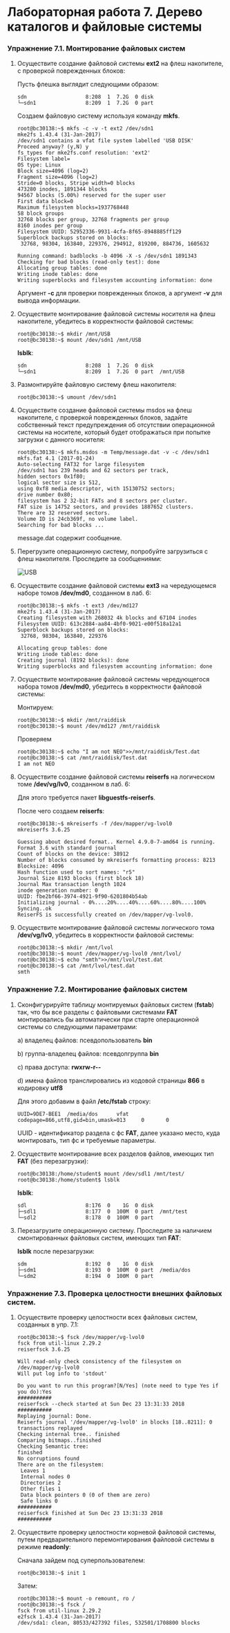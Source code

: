 # Лабораторная работа 7. Дерево каталогов и файловые системы
### Упражнение 7.1. Монтирование файловых систем
1. Осуществите создание файловой системы **ext2** на флеш накопителе, с проверкой
поврежденных блоков:

   Пусть флешка выглядит следующими образом:
   ```console
   sdn                   8:208  1  7.2G  0 disk  
   └─sdn1                8:209  1  7.2G  0 part 
   ```

   Создаем файловую систему используя команду **mkfs**.
   ```console
   root@bc30138:~$ mkfs -c -v -t ext2 /dev/sdn1
   mke2fs 1.43.4 (31-Jan-2017)
   /dev/sdn1 contains a vfat file system labelled 'USB DISK'
   Proceed anyway? (y,N) y
   fs_types for mke2fs.conf resolution: 'ext2'
   Filesystem label=
   OS type: Linux
   Block size=4096 (log=2)
   Fragment size=4096 (log=2)
   Stride=0 blocks, Stripe width=0 blocks
   473280 inodes, 1891344 blocks
   94567 blocks (5.00%) reserved for the super user
   First data block=0
   Maximum filesystem blocks=1937768448
   58 block groups
   32768 blocks per group, 32768 fragments per group
   8160 inodes per group
   Filesystem UUID: 52952336-9931-4cfa-8f65-8948885ff129
   Superblock backups stored on blocks: 
   	32768, 98304, 163840, 229376, 294912, 819200, 884736, 1605632

   Running command: badblocks -b 4096 -X -s /dev/sdn1 1891343
   Checking for bad blocks (read-only test): done                                                 
   Allocating group tables: done                            
   Writing inode tables: done                            
   Writing superblocks and filesystem accounting information: done 
   ```
   Аргумент **-с** для проверки поврежденных блоков, а аргумент **-v** для вывода информации.

2. Осуществите монтирование файловой системы носителя на флеш накопителе, убедитесь в корректности файловой системы:

   ```console
   root@bc30138:~$ mkdir /mnt/USB
   root@bc30138:~$ mount /dev/sdn1 /mnt/USB
   ```
   **lsblk**:
   ```console
   sdn                   8:208  1  7.2G  0 disk  
   └─sdn1                8:209  1  7.2G  0 part  /mnt/USB
   ```

3. Размонтируйте файловую систему флеш накопителя:
   
   ```console
   root@bc30138:~$ umount /dev/sdn1
   ```

4. Осуществите создание файловой системы msdos на флеш накопителе, с проверкой поврежденных блоков, задайте собственный текст предупреждения об отсутствии операционной системы на носителе, который будет отображаться при попытке загрузки с данного носителя:
   
   ```console
   root@bc30138:~$ mkfs.msdos -m Temp/message.dat -v -c /dev/sdn1
   mkfs.fat 4.1 (2017-01-24)
   Auto-selecting FAT32 for large filesystem
   /dev/sdn1 has 239 heads and 62 sectors per track,
   hidden sectors 0x1f80;
   logical sector size is 512,
   using 0xf8 media descriptor, with 15130752 sectors;
   drive number 0x80;
   filesystem has 2 32-bit FATs and 8 sectors per cluster.
   FAT size is 14752 sectors, and provides 1887652 clusters.
   There are 32 reserved sectors.
   Volume ID is 24cb369f, no volume label.
   Searching for bad blocks ...
   ```
   message.dat содержит сообщение.

5. Перегрузите операционную систему, попробуйте загрузиться с флеш накопителя. Проследите за сообщениями:

   ![USB](https://github.com/BC30138/Studying/blob/master/ADMIN/Labs/Screens/emptyUSB.jpg?raw=true)
   
6. Осуществите создание файловой системы **ext3** на чередующемся наборе томов **/dev/md0**, созданном в лаб. 6:
   
   ```console
   root@bc30138:~$ mkfs -t ext3 /dev/md127
   mke2fs 1.43.4 (31-Jan-2017)
   Creating filesystem with 268032 4k blocks and 67104 inodes
   Filesystem UUID: 613c2884-aa84-4bf0-9021-e00f518a12a1
   Superblock backups stored on blocks: 
   	32768, 98304, 163840, 229376

   Allocating group tables: done                            
   Writing inode tables: done                            
   Creating journal (8192 blocks): done
   Writing superblocks and filesystem accounting information: done
   ```
   
   

7. Осуществите монтирование файловой системы чередующегося набора томов **/dev/md0**, убедитесь в корректности файловой системы:
   
   Монтируем:
   ```console
   root@bc30138:~$ mkdir /mnt/raiddisk
   root@bc30138:~$ mount /dev/md127 /mnt/raiddisk
   ```
   Проверяем
   ```console
   root@bc30138:~$ echo "I am not NEO">>/mnt/raiddisk/Test.dat
   root@bc30138:~$ cat /mnt/raiddisk/Test.dat 
   I am not NEO
   ```

8. Осуществите создание файловой системы **reiserfs** на логическом томе **/dev/vg/lv0**, созданном в лаб. 6:
   
   Для этого требуется пакет **libguestfs-reiserfs**.

   После чего создаем **reiserfs**: 
   ```console
   root@bc30138:~$ mkreiserfs -f /dev/mapper/vg-lvol0
   mkreiserfs 3.6.25

   Guessing about desired format.. Kernel 4.9.0-7-amd64 is running.
   Format 3.6 with standard journal
   Count of blocks on the device: 38912
   Number of blocks consumed by mkreiserfs formatting process: 8213
   Blocksize: 4096
   Hash function used to sort names: "r5"
   Journal Size 8193 blocks (first block 18)
   Journal Max transaction length 1024
   inode generation number: 0
   UUID: fbe2bf66-3974-4921-9f90-6201804b54ab
   Initializing journal - 0%....20%....40%....60%....80%....100%
   Syncing..ok
   ReiserFS is successfully created on /dev/mapper/vg-lvol0.
   ```


9.  Осуществите монтирование файловой системы логического тома **/dev/vg/lv0**, убедитесь в корректности файловой системы:

    ```console
    root@bc30138:~$ mkdir /mnt/lvol
    root@bc30138:~$ mount /dev/mapper/vg-lvol0 /mnt/lvol/
    root@bc30138:~$ echo "smth">>/mnt/lvol/test.dat
    root@bc30138:~$ cat /mnt/lvol/test.dat 
    smth 
    ```
    
### Упражнение 7.2. Монтирование файловых систем
1. Cконфигурируйте таблицу монтируемых файловых систем (**fstab**) так, что бы все разделы с файловыми системами **FAT** монтировались бы автоматически при старте операционной системы со следующими параметрами:
   
    a) владелец файлов: псевдопользователь **bin**

    b) группа-владелец файлов: псевдопгруппа **bin**

    c) права доступа: **rwxrw-r--**

    d) имена файлов транслировались из кодовой страницы **866** в кодировку **utf8**

    Для этого добавим в файл **/etc/fstab** строку:
    ```console
    UUID=9DE7-BEE1  /media/dos      vfat    codepage=866,utf8,gid=bin,umask=013     0       0
    ```
    UUID - идентификатор раздела с фс **FAT**, далее указано место, куда монтировать, тип фс и требуемые параметры.

2. Осуществите монтирование всех разделов файлов, имеющих тип **FAT** (без перезагрузки):
   
   ```console
   root@bc30138:/home/student$ mount /dev/sdl1 /mnt/test/
   root@bc30138:/home/student$ lsblk
   ```
   **lsblk**:
   ```console
   sdl                   8:176  0    1G  0 disk  
   ├─sdl1                8:177  0  100M  0 part  /mnt/test
   └─sdl2                8:178  0  100M  0 part  
   ```

3. Перезагрузите операционную систему. Проследите за наличием смонтированных файловых систем, имеющих тип **FAT**: 
    
    **lsblk** после перезагрузки:
   ```console
   sdm                   8:192  0    1G  0 disk  
   ├─sdm1                8:193  0  100M  0 part  /media/dos
   └─sdm2                8:194  0  100M  0 part  
   ```
   
### Упражнение 7.3. Проверка целостности внешних файловых систем.
1. Осуществите проверку целостности всех файловых систем, созданных в упр. 7.1:
   
   ```console
   root@bc30138:~$ fsck /dev/mapper/vg-lvol0
   fsck from util-linux 2.29.2
   reiserfsck 3.6.25

   Will read-only check consistency of the filesystem on /dev/mapper/vg-lvol0
   Will put log info to 'stdout'

   Do you want to run this program?[N/Yes] (note need to type Yes if you do):Yes
   ###########
   reiserfsck --check started at Sun Dec 23 13:31:33 2018
   ###########
   Replaying journal: Done.
   Reiserfs journal '/dev/mapper/vg-lvol0' in blocks [18..8211]: 0 transactions replayed
   Checking internal tree.. finished
   Comparing bitmaps..finished
   Checking Semantic tree:
   finished
   No corruptions found
   There are on the filesystem:
   	Leaves 1
   	Internal nodes 0
   	Directories 2
   	Other files 1
   	Data block pointers 0 (0 of them are zero)
   	Safe links 0
   ###########
   reiserfsck finished at Sun Dec 23 13:31:33 2018
   ###########
   ```

2. Осуществите проверку целостности корневой файловой системы, путем предварительного перемонтирования файловой системы в режиме **readonly**:

   Сначала зайдем под суперпользователем:
   ```console
   root@bc30138:~$ init 1
   ```
   
   Затем:
   ```console
   root@bc30138:~$ mount -o remount, ro /
   root@bc30138:~$ fsck /
   fsck from util-linux 2.29.2
   e2fsck 1.43.4 (31-Jan-2017)
   /dev/sda1: clean, 80533/427392 files, 532501/1708800 blocks
   ```
